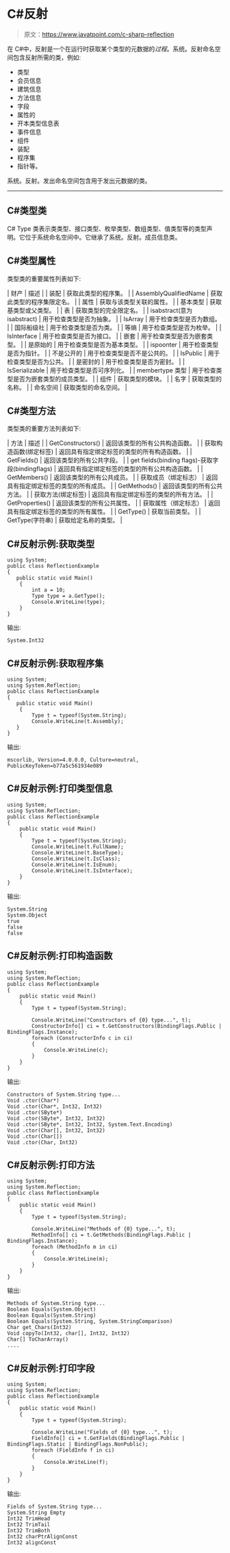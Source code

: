 # C#反射

> 原文：<https://www.javatpoint.com/c-sharp-reflection>

在 C#中，反射是一个在运行时获取某个类型的元数据的*过程*。系统。反射命名空间包含反射所需的类，例如:

*   类型
*   会员信息
*   建筑信息
*   方法信息
*   字段
*   属性的
*   开本类型信息表
*   事件信息
*   组件
*   装配
*   程序集
*   指针等。

系统。反射。发出命名空间包含用于发出元数据的类。

* * *

## C#类型类

C# Type 类表示类类型、接口类型、枚举类型、数组类型、值类型等的类型声明。它位于系统命名空间中。它继承了系统。反射。成员信息类。

## C#类型属性

类型类的重要属性列表如下:

| 财产 | 描述 |
| 装配 | 获取此类型的程序集。 |
| AssemblyQualifiedName | 获取此类型的程序集限定名。 |
| 属性 | 获取与该类型关联的属性。 |
| 基本类型 | 获取基类型或父类型。 |
| 表 | 获取类型的完全限定名。 |
| isabstract(意为 isabstract) | 用于检查类型是否为抽象。 |
| IsArray | 用于检查类型是否为数组。 |
| 国际船级社 | 用于检查类型是否为类。 |
| 等熵 | 用于检查类型是否为枚举。 |
| IsInterface | 用于检查类型是否为接口。 |
| 嵌套 | 用于检查类型是否为嵌套类型。 |
| 是原始的 | 用于检查类型是否为基本类型。 |
| ispoonter | 用于检查类型是否为指针。 |
| 不是公开的 | 用于检查类型是否不是公共的。 |
| IsPublic | 用于检查类型是否为公共。 |
| 是密封的 | 用于检查类型是否为密封。 |
| IsSerializable | 用于检查类型是否可序列化。 |
| membertype 类型 | 用于检查类型是否为嵌套类型的成员类型。 |
| 组件 | 获取类型的模块。 |
| 名字 | 获取类型的名称。 |
| 命名空间 | 获取类型的命名空间。 |

## C#类型方法

类型类的重要方法列表如下:

| 方法 | 描述 |
| GetConstructors() | 返回该类型的所有公共构造函数。 |
| 获取构造函数(绑定标签) | 返回具有指定绑定标签的类型的所有构造函数。 |
| GetFields() | 返回该类型的所有公共字段。 |
| get fields(binding flags)-获取字段(bindingflags) | 返回具有指定绑定标签的类型的所有公共构造函数。 |
| GetMembers() | 返回该类型的所有公共成员。 |
| 获取成员（绑定标志） | 返回具有指定绑定标签的类型的所有成员。 |
| GetMethods() | 返回该类型的所有公共方法。 |
| 获取方法(绑定标签) | 返回具有指定绑定标签的类型的所有方法。 |
| GetProperties() | 返回该类型的所有公共属性。 |
| 获取属性（绑定标志） | 返回具有指定绑定标签的类型的所有属性。 |
| GetType() | 获取当前类型。 |
| GetType(字符串) | 获取给定名称的类型。 |

## C#反射示例:获取类型

```
using System;
public class ReflectionExample
{
   public static void Main()
    {
        int a = 10;
        Type type = a.GetType();
        Console.WriteLine(type);
    }
}

```

输出:

```
System.Int32

```

## C#反射示例:获取程序集

```
using System;
using System.Reflection;
public class ReflectionExample
{
   public static void Main()
    {
        Type t = typeof(System.String);
        Console.WriteLine(t.Assembly); 
   }
}

```

输出:

```
mscorlib, Version=4.0.0.0, Culture=neutral, PublicKeyToken=b77a5c561934e089

```

## C#反射示例:打印类型信息

```
using System;
using System.Reflection;
public class ReflectionExample
{
    public static void Main()
    {
        Type t = typeof(System.String);
        Console.WriteLine(t.FullName);
        Console.WriteLine(t.BaseType);
        Console.WriteLine(t.IsClass);
        Console.WriteLine(t.IsEnum);
        Console.WriteLine(t.IsInterface);
    }
}

```

输出:

```
System.String
System.Object
true
false
false

```

## C#反射示例:打印构造函数

```
using System;
using System.Reflection;
public class ReflectionExample
{
    public static void Main()
    {
        Type t = typeof(System.String);

        Console.WriteLine("Constructors of {0} type...", t);
        ConstructorInfo[] ci = t.GetConstructors(BindingFlags.Public | BindingFlags.Instance);
        foreach (ConstructorInfo c in ci)
        {
            Console.WriteLine(c);
        }
    }
}

```

输出:

```
Constructors of System.String type...
Void .ctor(Char*)
Void .ctor(Char*, Int32, Int32)
Void .ctor(SByte*)
Void .ctor(SByte*, Int32, Int32)
Void .ctor(SByte*, Int32, Int32, System.Text.Encoding)
Void .ctor(Char[], Int32, Int32)
Void .ctor(Char[])
Void .ctor(Char, Int32)

```

## C#反射示例:打印方法

```
using System;
using System.Reflection;
public class ReflectionExample
{
    public static void Main()
    {
        Type t = typeof(System.String);

        Console.WriteLine("Methods of {0} type...", t);
        MethodInfo[] ci = t.GetMethods(BindingFlags.Public | BindingFlags.Instance);
        foreach (MethodInfo m in ci)
        {
            Console.WriteLine(m);
        }
    }
}

```

输出:

```
Methods of System.String type...
Boolean Equals(System.Object)
Boolean Equals(System.String)
Boolean Equals(System.String, System.StringComparison)
Char get_Chars(Int32)
Void copyTo(Int32, char[], Int32, Int32)
Char[] ToCharArray()
....

```

## C#反射示例:打印字段

```
using System;
using System.Reflection;
public class ReflectionExample
{
    public static void Main()
    {
        Type t = typeof(System.String);

        Console.WriteLine("Fields of {0} type...", t);
        FieldInfo[] ci = t.GetFields(BindingFlags.Public | BindingFlags.Static | BindingFlags.NonPublic);
        foreach (FieldInfo f in ci)
        {
            Console.WriteLine(f);
        }
    }
}

```

输出:

```
Fields of System.String type...
System.String Empty
Int32 TrimHead
Int32 TrimTail
Int32 TrimBoth
Int32 charPtrAlignConst
Int32 alignConst

```